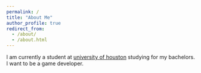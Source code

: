 ```yaml
---
permalink: /
title: "About Me"
author_profile: true
redirect_from: 
  - /about/
  - /about.html
---
```



I am currently a student at [university of houston](cs.uh.edu) studying for my bachelors. I want to be a game developer.
